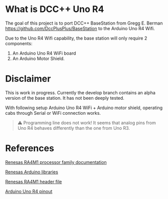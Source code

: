 # What is DCC++ Uno R4

The goal of this project is to port DCC++ BaseStation from Gregg E. Berman https://github.com/DccPlusPlus/BaseStation to the Arduino Uno R4 Wifi.

Due to the Uno R4 Wifi capability, the base station will only require 2 components:
1. An Arduino Uno R4 WiFi board 
1. An Arduino Motor Shield.

# Disclaimer

This is work in progress. Currently the develop branch contains an alpha version of the base station. It has not been deeply tested.

With following setup Arduino Uno R4 WiFi + Arduino motor shield, operating cabs through Serial or WiFi connection works.

>:warning: Programming line does not work! 
It seems that analog pins from Uno R4 behaves differently than the one from Uno R3.

# References

[Renesas RA4M1 processor family documentation](https://www.renesas.com/en/document/mah/renesas-ra4m1-group-users-manual-hardware?r=1054146)

[Renesas Arduino libraries](https://github.com/arduino/ArduinoCore-renesas)

[Renesas RA4M1 header file](https://github.com/arduino/ArduinoCore-renesas/blob/main/variants/UNOWIFIR4/includes/ra/fsp/src/bsp/cmsis/Device/RENESAS/Include/R7FA4M1AB.h)

[Arduino Uno R4 pinout](https://docs.arduino.cc/resources/pinouts/ABX00087-full-pinout.pdf)